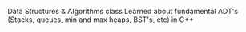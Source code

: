 Data Structures & Algorithms class
Learned about fundamental ADT's (Stacks, queues, min and max heaps, BST's, etc) in C++
